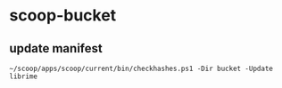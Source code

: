 # scoop-bucket

## update manifest

`~/scoop/apps/scoop/current/bin/checkhashes.ps1 -Dir bucket -Update librime`
